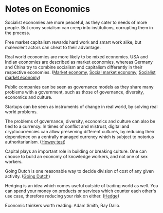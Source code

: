 # Notes on Economics

Socialist economies are more peaceful, as they cater to needs of more people.
But crony socialism can creep into institutions, corrupting them in the
process.

Free market capitalism rewards hard work and smart work alike, but malevolent
actors can cheat to their advantage.

Real world economies are more likely to be mixed economies. USA and Indian
economies are described as market economies, whereas Germany and China try to
combine socialism and capitalism differently in their respective economies.
([Market economy](https://en.wikipedia.org/wiki/Market_economy),
[Social market economy](https://en.wikipedia.org/wiki/Social_market_economy),
[Socialist market economy](https://en.wikipedia.org/wiki/Socialist_market_economy))

Public companies can be seen as governance models as they share many problems
with a government, such as those of governance, diversity, economics and
culture.

Startups can be seen as instruments of change in real world, by solving real
world problems.

The problems of governance, diversity, economics and culture can also be tied
to a currency. In times of conflict and mistrust, digital and cryptocurrencies
can allow preserving different cultures, by reducing their dependence on a
centrally managed currency which is subject to notorius authoritarianism.
([Howey test](https://www.investopedia.com/terms/h/howey-test.asp))

Capital plays an important role in building or breaking culture. One can
choose to build an economy of knowledge workers, and not one of sex workers.

Going Dutch is one reasonable way to decide division of cost of any given
activity. ([Going Dutch](https://en.wikipedia.org/wiki/Going_Dutch))

Hedging is an idea which comes useful outside of trading world as well. You
can spend your money on products or services which counter each other's use
case, therefore reducing your risk on either.
([Hedge](https://www.investopedia.com/terms/h/hedge.asp))

Economic thinkers worth reading: Adam Smith, Ray Dalio.
